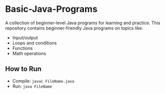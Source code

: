 # Basic-Java-Programs
A collection of beginner-level Java programs for learning and practice.
This repository contains beginner-friendly Java programs on topics like:

- Input/output
- Loops and conditions
- Functions
- Math operations

## How to Run
- Compile: `javac FileName.java`
- Run: `java FileName`

